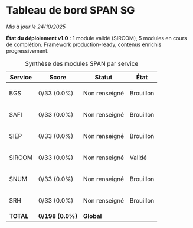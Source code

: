 # Tableau de bord SPAN SG

*Mis à jour le 24/10/2025*

**État du déploiement v1.0** : 1 module validé (SIRCOM), 5 modules en cours de complétion. Framework production-ready, contenus enrichis progressivement.

<div class="fr-table fr-table--bordered" id="table-synthese-span">
    <div class="fr-table__wrapper">
        <div class="fr-table__container">
            <div class="fr-table__content">
                <table id="table-span-modules">
                    <caption>
                        Synthèse des modules SPAN par service
                    </caption>
                    <thead>
                        <tr>
                            <th scope="col">
                                Service
                            </th>
                            <th scope="col">
                                Score
                            </th>
                            <th scope="col">
                                Statut
                            </th>
                            <th scope="col">
                                État
                            </th>
                        </tr>
                    </thead>
                    <tbody>
                        <tr id="table-span-row-bgs" data-row-key="bgs">
                            <td>
                                BGS
                            </td>
                            <td>
                                0/33 (0.0%)
                            </td>
                            <td>
                                <p class="fr-badge fr-badge--error">Non renseigné</p>
                            </td>
                            <td>
                                <p class="fr-badge fr-badge--warning">Brouillon</p>
                            </td>
                        </tr>
                        <tr id="table-span-row-safi" data-row-key="safi">
                            <td>
                                SAFI
                            </td>
                            <td>
                                0/33 (0.0%)
                            </td>
                            <td>
                                <p class="fr-badge fr-badge--error">Non renseigné</p>
                            </td>
                            <td>
                                <p class="fr-badge fr-badge--warning">Brouillon</p>
                            </td>
                        </tr>
                        <tr id="table-span-row-siep" data-row-key="siep">
                            <td>
                                SIEP
                            </td>
                            <td>
                                0/33 (0.0%)
                            </td>
                            <td>
                                <p class="fr-badge fr-badge--error">Non renseigné</p>
                            </td>
                            <td>
                                <p class="fr-badge fr-badge--warning">Brouillon</p>
                            </td>
                        </tr>
                        <tr id="table-span-row-sircom" data-row-key="sircom">
                            <td>
                                SIRCOM
                            </td>
                            <td>
                                0/33 (0.0%)
                            </td>
                            <td>
                                <p class="fr-badge fr-badge--error">Non renseigné</p>
                            </td>
                            <td>
                                <p class="fr-badge fr-badge--success">Validé</p>
                            </td>
                        </tr>
                        <tr id="table-span-row-snum" data-row-key="snum">
                            <td>
                                SNUM
                            </td>
                            <td>
                                0/33 (0.0%)
                            </td>
                            <td>
                                <p class="fr-badge fr-badge--error">Non renseigné</p>
                            </td>
                            <td>
                                <p class="fr-badge fr-badge--warning">Brouillon</p>
                            </td>
                        </tr>
                        <tr id="table-span-row-srh" data-row-key="srh">
                            <td>
                                SRH
                            </td>
                            <td>
                                0/33 (0.0%)
                            </td>
                            <td>
                                <p class="fr-badge fr-badge--error">Non renseigné</p>
                            </td>
                            <td>
                                <p class="fr-badge fr-badge--warning">Brouillon</p>
                            </td>
                        </tr>
                        <tr id="table-span-row-total" data-row-key="total">
                            <td>
                                <strong>TOTAL</strong>
                            </td>
                            <td>
                                <strong>0/198 (0.0%)</strong>
                            </td>
                            <td>
                                <strong>Global</strong>
                            </td>
                            <td>
                            </td>
                        </tr>
                    </tbody>
                </table>
            </div>
        </div>
    </div>
</div>
